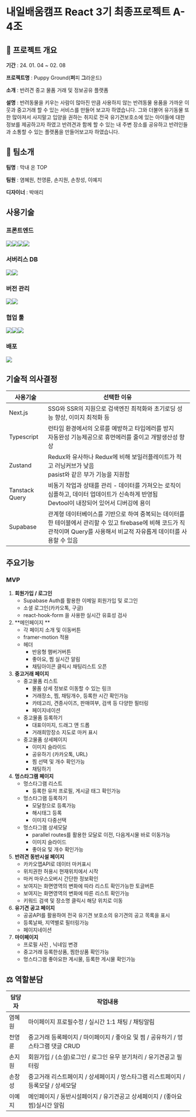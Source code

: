 # 내일배움캠프 React 3기 최종프로젝트 A-4조

## 📝 프로젝트 개요

**기간** : 24. 01. 04 ~ 02. 08

**프로젝트명** : Puppy Ground(**퍼**피 **그**라운드)

**소개** : 반려견 중고 물품 거래 및 정보공유 플랫폼

**설명** : 반려동물을 키우는 사람이 많아진 만큼 사용하지 않는 반려동물 용품을 가까운 이웃과 중고거래 할 수 있는 서비스를 만들어 보고자 하였습니다. 그와 더불어 유기동물 또한 많아져서 사지말고 입양을 권하는 취지로 전국 유기견보호소에 있는 아이들에 대한 정보를 제공하고자 하였고 반려견과 함께 할 수 있는 내 주변 장소를 공유하고 반려인들과 소통할 수 있는 플랫폼을 만들어보고자 하였습니다.

## 👥 팀소개

**팀명** : 막내 온 TOP

**팀원** : 염혜원, 천영륜, 손지원, 손창성, 이예지

**디자이너** : 박애리



## 사용기술

### 프론트엔드

<img src="https://img.shields.io/badge/TypeScript-007ACC?style=for-the-badge&logo=typescript&logoColor=white"><img src="https://img.shields.io/badge/next%20js-000000?style=for-the-badge&logo=nextdotjs&logoColor=white"><img src="https://img.shields.io/badge/Sass-CC6699?style=for-the-badge&logo=sass&logoColor=white"><img src="https://img.shields.io/badge/React_Query-FF4154?style=for-the-badge&logo=React_Query&logoColor=white">

### 서버리스 DB

<img src="https://img.shields.io/badge/Supabase-181818?style=for-the-badge&logo=supabase&logoColor=white"><img src="https://img.shields.io/badge/axios-671ddf?&style=for-the-badge&logo=axios&logoColor=white">

### 버전 관리

<img src="https://img.shields.io/badge/GitHub-100000?style=for-the-badge&logo=github&logoColor=white"><img src="https://img.shields.io/badge/GIT-E44C30?style=for-the-badge&logo=git&logoColor=white">

### 협업 툴

<img src="https://img.shields.io/badge/Figma-F24E1E?style=for-the-badge&logo=figma&logoColor=white"><img src="https://img.shields.io/badge/Slack-4A154B?style=for-the-badge&logo=slack&logoColor=white"><img src="https://img.shields.io/badge/notion-000000?style=for-the-badge&logo=notion&logoColor=white">

### 배포

<img src="https://img.shields.io/badge/Vercel-000000?style=for-the-badge&logo=vercel&logoColor=white">



## 기술적 의사결정

| 사용기술       | 선택한 이유                                                  |
| -------------- | ------------------------------------------------------------ |
| Next.js        | SSG와 SSR의 지원으로 검색엔진 최적화와 초기로딩 성능 향상, 이미지 최적화 등 |
| Typescript     | 런타임 환경에서의 오류를 예방하고 타입에러를 방지<br/>자동완성 기능제공으로 휴먼에러를 줄이고 개발생산성 향상 |
| Zustand        | Redux와 유사하나 Redux에 비해 보일러플레이트가 적고 러닝커브가 낮음 <br/> pasist와 같은 부가 기능을 지원함 |
| Tanstack Query | 비동기 작업과 상태를 관리 - 데이터를 가져오는 로직이 심플하고, 데이터 업데이트가 신속하게 반영됨 <br/>Devtool이 내장되어 있어서 디버깅에 용이 |
| Supabase       | 관계형 데이터베이스를 기반으로 하여 중복되는 데이터를 한 테이블에서 관리할 수 있고 firebase에 비해 코드가 직관적이며 Query를 사용해서 비교적 자유롭게 데이터를 사용할 수 있음 |

## 주요기능

### MVP

1. **회원가입 / 로그인**
   - Supabase Auth를 활용한 이메일 회원가입 및 로그인
   - 소셜 로그인(카카오톡, 구글)
   - react-hook-form 을 사용한 실시간 유효성 검사
2. **메인페이지 **
   - 각 페이지 소개 및 이동버튼
   - framer-motion 적용
   - 헤더
     - 반응형 햄버거버튼
     - 좋아요, 찜 실시간 알림
     - 채팅아이콘 클릭시 채팅리스트 오픈
3. **중고거래 페이지**
   - 중고물품 리스트
     - 물품 상세 정보로 이동할 수 있는 링크 
     - 거래장소, 찜, 채팅개수, 등록한 시간 확인가능
     - 카테고리, 견종사이즈, 판매여부, 검색 등 다양한 필터링
     - 페이지네이션
   - 중고물품 등록하기
     - 대표이미지, 드래그 앤 드롭
     - 거래희망장소 지도로 마커 표시
   - 중고물품 상세페이지
     - 이미지 슬라이드
     - 공유하기 (카카오톡, URL) 
     - 찜 선택 및 개수 확인가능
     - 채팅하기
4. **멍스타그램 페이지**
   - 멍스타그램 리스트
     - 등록한 유저 프로필, 게시글 태그 확인가능
   - 멍스타그램 등록하기
     - 모달창으로 등록가능
     - 해시태그 등록
     - 이미지 다중선택
   - 멍스타그램 상세모달
     - parallel routes를 활용한 모달로 이전, 다음게시물 바로 이동가능
     - 이미지 슬라이드
     - 좋아요 및 개수 확인가능
5. **반려견 동반시설 페이지**
   - 카카오맵API로 데이터 마커표시
   - 위치권한 허용시 현재위치에서 시작
   - 마커 마우스오버시 간단한 정보확인
   - 보여지는 화면영역의 변화에 따라 리스트 확인가능한 토글버튼
   - 보여지는 화면영역의 변화에 따른 리스트 확인가능
   - 키워드 검색 및 장소명 클릭시 해당 위치로 이동
6. **유기견 공고 페이지** 
   - 공공API를 활용하여 전국 유기견 보호소의 유기견의 공고 목록을 표시 
   - 등록날짜, 지역별로 필터링가능
   - 페이지네이션
7. **마이페이지**
   - 프로필 사진 , 닉네임 변경
   - 중고거래 등록한상품, 찜한상품 확인가능
   - 멍스타그램 좋아요한 게시물, 등록한 게시물 확인가능

## ⚖️ 역할분담

| 담당자 | 작업내용                                                     |
| ------ | ------------------------------------------------------------ |
| 염혜원 | 마이페이지 프로필수정 / 실시간 1:1 채팅 / 채팅알림           |
| 천영륜 | 중고거래 등록페이지 / 마이페이지 / 좋아요 및 찜 / 공유하기 / 멍스타그램 댓글 CRUD |
| 손지원 | 회원가입 / (소셜)로그인 / 로그인 유무 분기처리 / 유기견공고 필터링 |
| 손창성 | 중고거래 리스트페이지 / 상세페이지 / 멍스타그램 리스트페이지 / 등록모달 / 상세모달 |
| 이예지 | 메인페이지 / 동반시설페이지 / 유기견공고 상세페이지 / (좋아요 찜)실시간 알림 |

